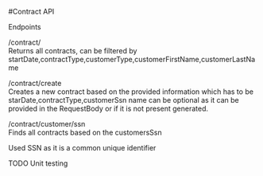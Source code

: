 #Contract API

Endpoints

  /contract/  
  Returns all contracts, can be filtered by startDate,contractType,customerType,customerFirstName,customerLastName
  
  /contract/create  
  Creates a new contract based on the provided information which has to be starDate,contractType,customerSsn
  name can be optional as it can be provided in the RequestBody or if it is not present generated.
  
  /contract/customer/ssn  
  Finds all contracts based on the customersSsn
  
  Used SSN as it is a common unique identifier

TODO
Unit testing
